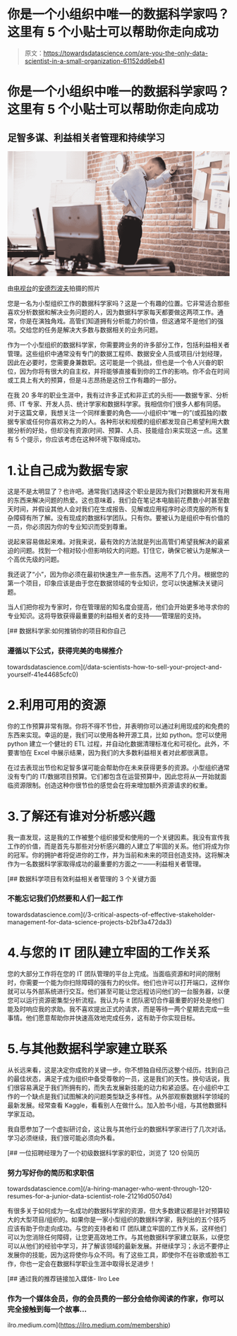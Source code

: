 # 你是一个小组织中唯一的数据科学家吗？这里有 5 个小贴士可以帮助你走向成功

> 原文：<https://towardsdatascience.com/are-you-the-only-data-scientist-in-a-small-organization-61152dd6eb41>

# 你是一个小组织中唯一的数据科学家吗？这里有 5 个小贴士可以帮助你走向成功

## 足智多谋、利益相关者管理和持续学习

![](img/25ca06140dfa4efb51713311664caf10.png)

由[电视台](https://www.canva.com/)的[安德烈波夫](https://www.canva.com/design/DAE24ijrMZI/YjWaludFmC0_jNR83iGzZQ/edit#)拍摄的照片

您是一名为小型组织工作的数据科学家吗？这是一个有趣的位置。它非常适合那些喜欢分析数据和解决业务问题的人，因为数据科学家每天都要做这两项工作。通常，你是在演独角戏。高管们知道拥有分析能力的价值，但这通常不是他们的强项。交给您的任务是解决大多数与数据相关的业务问题。

作为一个小型组织的数据科学家，你需要跨业务的许多部分工作，包括利益相关者管理。这些组织中通常没有专门的数据工程师、数据安全人员或项目/计划经理，因此在必要时，您需要身兼数职。这可能是一个挑战，但也是一个令人兴奋的职位，因为你将有很大的自主权，并将能够直接看到你的工作的影响。你不会在时间或工具上有大的预算，但是斗志昂扬是这份工作有趣的一部分。

在我 20 多年的职业生涯中，我有过许多正式和非正式的头衔——数据专家、分析师、IT 专家、开发人员、统计学家和数据科学家。我相信你们很多人都有同感。对于这篇文章，我想关注一个同样重要的角色——小组织中“唯一的”(或孤独的)数据专家或任何你喜欢称之为的人。各种形状和规模的组织都发现自己希望利用大数据分析的好处，但却没有资源(时间、预算、人员、技能组合)来实现这一点。这里有 5 个提示，你应该考虑在这种环境下取得成功。

# 1.让自己成为数据专家

这是不是太明显了？也许吧。通常我们选择这个职业是因为我们对数据和开发有用的东西来解决问题的热爱。这也意味着，我们会在笔记本电脑前花费数小时甚至数天时间，并假设其他人会对我们在生成报告、见解或应用程序时必须克服的所有复杂障碍有所了解。没有现成的数据科学团队。只有你。要被认为是组织中有价值的一员，你必须因为你的专业知识而受到尊重。

说起来容易做起来难。对我来说，最有效的方法就是列出高管们希望我解决的最紧迫的问题。找到一个相对较小但影响较大的问题。钉住它，确保它被认为是解决一个高优先级的问题。

我还说了“小”，因为你必须在最初快速生产一些东西。这用不了几个月。根据您的第一个项目，印象应该是由于您在数据领域的专业知识，您可以快速解决关键问题。

当人们把你视为专家时，你在管理层的知名度会提高，他们会开始更多地寻求你的专业知识。这将导致获得最重要的利益相关者的支持——管理层的支持。

[](/data-scientists-how-to-sell-your-project-and-yourself-41e44685cfc0) [## 数据科学家:如何推销你的项目和你自己

### 遵循以下公式，获得完美的电梯推介

towardsdatascience.com](/data-scientists-how-to-sell-your-project-and-yourself-41e44685cfc0) 

# 2.利用可用的资源

你的工作预算非常有限。你将不得不节俭，并表明你可以通过利用现成的和免费的东西来实现。幸运的是，我们可以使用各种开源工具，比如 python。您可以使用 python 建立一个健壮的 ETL 过程，并自动化数据清理标准化和可视化。此外，不要害怕在 Excel 中展示结果，因为我们的大多数利益相关者对此都很满意。

在过去表现出节俭和足智多谋可能会帮助你在未来获得更多的资源。小型组织通常没有专门的 IT/数据项目预算。它们都包含在运营预算中，因此您将从一开始就面临资源限制。创造这种你很节俭的感觉会在将来增加额外资源请求的权重。

# 3.了解还有谁对分析感兴趣

我一直发现，这是我的工作被整个组织接受和使用的一个关键因素。我没有宣传我工作的价值，而是首先与那些对分析感兴趣的人建立了牢固的关系。他们将成为你的冠军。你的拥护者将促进你的工作，并为当前和未来的项目创造支持。这将解决作为一名数据科学家取得成功的最重要的方面之一——利益相关者管理。

[](/3-critical-aspects-of-effective-stakeholder-management-for-data-science-projects-b2bf3a472da3) [## 数据科学项目有效利益相关者管理的 3 个关键方面

### 不能忘记我们仍然要和人们一起工作

towardsdatascience.com](/3-critical-aspects-of-effective-stakeholder-management-for-data-science-projects-b2bf3a472da3) 

# 4.与您的 IT 团队建立牢固的工作关系

您的大部分工作将在您的 IT 团队管理的平台上完成。当面临资源和时间的限制时，你需要一个能为你扫除障碍的强有力的伙伴。他们也许可以打开端口，这样你就可以与外部系统进行交互。他们甚至可能让您远程访问他们的一台服务器，以便您可以运行资源密集型分析流程。我认为与 it 团队密切合作最重要的好处是他们能及时响应我的求助。我不喜欢提出正式的请求，而是等待一两个星期去完成一些事情。他们愿意帮助你并快速高效地完成任务，这有助于你实现目标。

# 5.与其他数据科学家建立联系

从长远来看，这是决定你成败的关键一步。你不想独自经历这整个经历。找到自己的最佳状态，满足于成为组织中备受尊敬的一员，这是我们的天性。换句话说，我们很容易满足于我们所拥有的，而失去发展新技能的动力和紧迫感。在小组织中工作的一个缺点是我们试图解决的问题类型缺乏多样性。从外部观察数据科学领域的最新发展。经常查看 Kaggle，看看别人在做什么。加入脸书小组，与其他数据科学家互动。

我自愿参加了一个虚拟研讨会，这让我与其他行业的数据科学家进行了几次对话。学习必须继续，我们很可能必须向外看。

[](/a-hiring-manager-who-went-through-120-resumes-for-a-junior-data-scientist-role-21216d0507d4) [## 一位招聘经理为了一个初级数据科学家的职位，浏览了 120 份简历

### 努力写好你的简历和求职信

towardsdatascience.com](/a-hiring-manager-who-went-through-120-resumes-for-a-junior-data-scientist-role-21216d0507d4) 

有很多关于如何成为一名成功的数据科学家的资源，但大多数建议都是针对预算较大的大型项目/组织的。如果你是一家小型组织的数据科学家，我列出的五个技巧应该有助于你走向成功。与您的支持者和 IT 团队建立牢固的工作关系，这样他们可以为您消除任何障碍，让您更高效地工作。与其他数据科学家建立联系，以便您可以从他们的经验中学习，并了解该领域的最新发展。并继续学习；永远不要停止发展你的技能，因为这将使你与众不同。有了这些工具，即使你不在谷歌或脸书工作，你也一定会在数据科学职业生涯中取得长足进步！

[](https://ilro.medium.com/membership) [## 通过我的推荐链接加入媒体- Ilro Lee

### 作为一个媒体会员，你的会员费的一部分会给你阅读的作家，你可以完全接触到每一个故事…

ilro.medium.com](https://ilro.medium.com/membership)